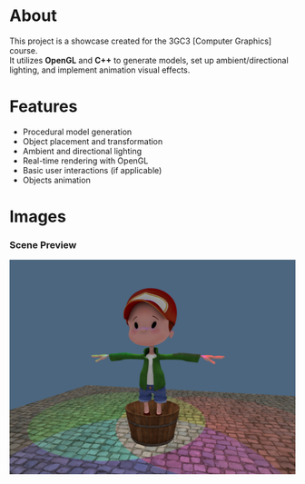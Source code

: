 # About
This project is a showcase created for the 3GC3 [Computer Graphics] course.  
It utilizes **OpenGL** and **C++** to generate models, set up ambient/directional lighting, and implement animation visual effects.

# Features
- Procedural model generation
- Object placement and transformation
- Ambient and directional lighting
- Real-time rendering with OpenGL
- Basic user interactions (if applicable)
- Objects animation

# Images
### Scene Preview
![Scene at Disco](/asset/images/at_disco.jpg)

